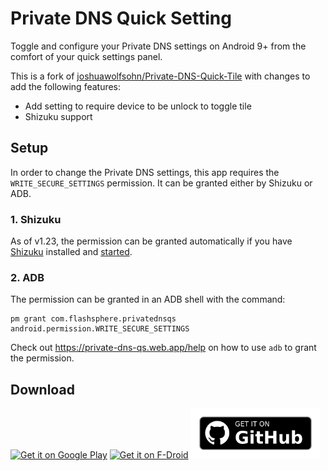 # Private DNS Quick Setting
 
Toggle and configure your Private DNS settings on Android 9+ from the comfort of your quick settings panel.

This is a fork of [joshuawolfsohn/Private-DNS-Quick-Tile](https://github.com/joshuawolfsohn/Private-DNS-Quick-Tile) with changes to add the following features:
- Add setting to require device to be unlock to toggle tile 
- Shizuku support

## Setup

In order to change the Private DNS settings, this app requires the
`WRITE_SECURE_SETTINGS` permission. It can be granted either by Shizuku or ADB.

### 1. Shizuku
As of v1.23, the permission can be granted automatically if you have [Shizuku](https://play.google.com/store/apps/details?id=moe.shizuku.privileged.api) 
installed and [started](https://shizuku.rikka.app/guide/setup/#start-shizuku).

### 2. ADB
The permission can be granted in an ADB shell with the command:
```
pm grant com.flashsphere.privatednsqs android.permission.WRITE_SECURE_SETTINGS
```

Check out https://private-dns-qs.web.app/help on how to use `adb` to grant the permission.

## Download
<div>
<a href="https://play.google.com/store/apps/details?id=com.flashsphere.privatednsqs" target="_blank">
    <img alt="Get it on Google Play" height="80" src="https://play.google.com/intl/en_us/badges/images/generic/en_badge_web_generic.png" /></a>

<a href="https://apt.izzysoft.de/fdroid/index/apk/com.flashsphere.privatednsqs" target="_blank">
    <img alt="Get it on F-Droid" height="80" src="https://gitlab.com/IzzyOnDroid/repo/-/raw/master/assets/IzzyOnDroid.png" /></a>

<a href="https://github.com/flashsphere/private-dns-qs/releases/latest" target="_blank">
    <img alt="Get it on GitHub" height="80" src="https://github.com/flashsphere/private-dns-qs/blob/develop/static/get-it-on-github.png?raw=true" /></a>
</div>